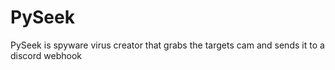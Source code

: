 # PySeek
PySeek is spyware virus creator that grabs the targets cam and sends it to a discord webhook
